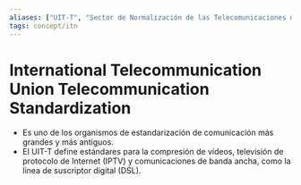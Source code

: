 ```yaml
---
aliases: ["UIT-T", "Sector de Normalización de las Telecomunicaciones de la Unión Internacional de Telecomunicaciones"]
tags: concept/itn
---
```


# International Telecommunication Union Telecommunication Standardization

- Es uno de los organismos de estandarización de comunicación más grandes y más antiguos.
- El UIT-T define estándares para la compresión de vídeos, televisión de protocolo de Internet (IPTV) y comunicaciones de banda ancha, como la línea de suscriptor digital (DSL).